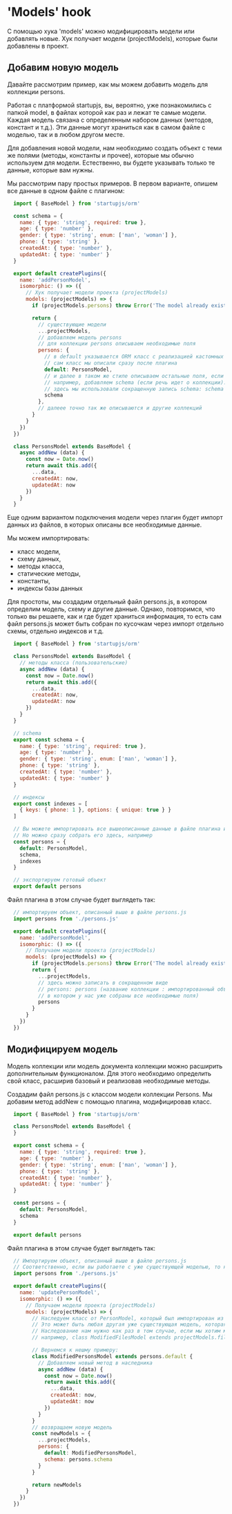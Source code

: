 # 'Models' hook

С помощью хука 'models' можно модифицировать модели или добавлять новые. Хук получает модели (projectModels), которые были добавлены в проект.

## Добавим новую модель

Давайте рассмотрим пример, как мы можем добавить модель для коллекции persons.

Работая с платформой startupjs, вы, вероятно, уже познакомились с папкой model, в файлах которой как раз и лежат те самые модели. Каждая модель связана с определенным набором данных (методов, констант и т.д.). Эти данные могут храниться как в самом файле с моделью, так и в любом другом месте.

Для добавления новой модели, нам необходимо создать объект с теми же полями (методы, константы и прочее), которые мы обычно используем для модели. Естественно, вы будете указывать только те данные, которые вам нужны.

Мы рассмотрим пару простых примеров. В первом варианте, опишем все данные в одном файле с плагином:

```js
  import { BaseModel } from 'startupjs/orm'

  const schema = {
    name: { type: 'string', required: true },
    age: { type: 'number' },
    gender: { type: 'string', enum: ['man', 'woman'] },
    phone: { type: 'string' },
    createdAt: { type: 'number' },
    updatedAt: { type: 'number' }
  }

  export default createPlugins({
    name: 'addPersonModel',
    isomorphic: () => ({
      // Хук получает модели проекта (projectModels)
      models: (projectModels) => {
        if (projectModels.persons) throw Error('The model already exists')

        return {
          // существующие модели
          ...projectModels,
          // добавляем модель persons
          // для коллекции persons описываем необходимые поля
          persons: {
            // в default указывается ORM класс с реализацией кастомных методов для этой модели коллекции
            // сам класс мы описали сразу после плагина
            default: PersonsModel,
            // и далее в таком же стиле описываем остальные поля, если они нужны
            // например, добавляем schema (если речь идет о коллекции).
            // здесь мы использовали сокращенную запись schema: schema
            schema
          },
          // далеее точно так же описываются и другие коллекций
        }
      }
    })
  })

  class PersonsModel extends BaseModel {
    async addNew (data) {
      const now = Date.now()
      return await this.add({
        ...data,
        createdAt: now,
        updatedAt: now
      })
    }
  }
```

Еще одним вариантом подключения модели через плагин будет импорт данных из файлов, в которых описаны все необходимые данные.

Мы можем импортировать:
- класс модели,
- схему данных,
- методы класса,
- статические методы,
- константы,
- индексы базы данных

Для простоты, мы создадим отдельный файл persons.js, в котором определим модель, схему и другие данные. Однако, повторимся, что только вы решаете, как и где будет храниться информация, то есть сам файл persons.js может быть собран по кусочкам через импорт отдельно схемы, отдельно индексов и т.д.

```js
  import { BaseModel } from 'startupjs/orm'

  class PersonsModel extends BaseModel {
    // методы класса (пользовательские)
    async addNew (data) {
      const now = Date.now()
      return await this.add({
        ...data,
        createdAt: now,
        updatedAt: now
      })
    }
  }

  // schema
  export const schema = {
    name: { type: 'string', required: true },
    age: { type: 'number' },
    gender: { type: 'string', enum: ['man', 'woman'] },
    phone: { type: 'string' },
    createdAt: { type: 'number' },
    updatedAt: { type: 'number' }
  }

  // индексы
  export const indexes = [
    { keys: { phone: 1 }, options: { unique: true } }
  ]

  // Вы можете импортировать все вышеописанные данные в файле плагина и там собрать объект.
  // Но можно сразу собрать его здесь, например
  const persons = {
    default: PersonsModel,
    schema,
    indexes
  }

  // экспортируем готовый объект
  export default persons
```

Файл плагина в этом случае будет выглядеть так:

```js
  // импортируем объект, описанный выше в файле persons.js
  import persons from './persons.js'

  export default createPlugins({
    name: 'addPersonModel',
    isomorphic: () => ({
      // Получаем модели проекта (projectModels)
      models: (projectModels) => {
        if (projectModels.persons) throw Error('The model already exists')
        return {
          ...projectModels,
          // здесь можно записать в сокращенном виде
          // persons: persons (название коллекции : импортированный объект,
          // в котором у нас уже собраны все необходимые поля)
          persons
        }
      }
    })
  })
```

## Модифицируем модель

Модель коллекции или модель документа коллекции можно расширить дополнительным функционалом. Для этого необходимо определить свой класс, расширив базовый и реализовав необходимые методы.

Создадим файл persons.js с классом модели коллекции Persons. Мы добавим метод addNew с помощью плагина, модифицировав класс.

```js
  import { BaseModel } from 'startupjs/orm'

  class PersonsModel extends BaseModel {
  }

  export const schema = {
    name: { type: 'string', required: true },
    age: { type: 'number' },
    gender: { type: 'string', enum: ['man', 'woman'] },
    phone: { type: 'string' },
    createdAt: { type: 'number' },
    updatedAt: { type: 'number' }
  }

  const persons = {
    default: PersonsModel,
    schema
  }

  export default persons
```

Файл плагина в этом случае будет выглядеть так:

```js
  // Импортируем объект, описанный выше в файле persons.js
  // Соответственно, если вы работаете с уже существующей моделью, то ничего экспортировать тут не нужно
  import persons from './persons.js'

  export default createPlugins({
    name: 'updatePersonModel',
    isomorphic: () => ({
      // Получаем модели проекта (projectModels)
      models: (projectModels) => {
        // Наследуем класс от PersonModel, который был импортирован из person.js как persons
        // Это может быть любая другая уже существующая модель, которая хранится у нас в projectModels
        // Наследование нам нужно как раз в том случае, если мы хотим модифицировать уже существующую модель
        // например, class ModifiedFilesModel extends projectModels.files.default - мы создали наследника от модели Files

        // Вернемся к нешму примеру:
        class ModifiedPersonsModel extends persons.default {
          // Добавляем новый метод в наследника
          async addNew (data) {
            const now = Date.now()
            return await this.add({
              ...data,
              createdAt: now,
              updatedAt: now
            })
          }
        }
        // возвращаем новую модель
        const newModels = {
          ...projectModels,
          persons: {
            default: ModifiedPersonsModel,
            schema: persons.schema
          }
        }

        return newModels
      }
    })
  })
```
